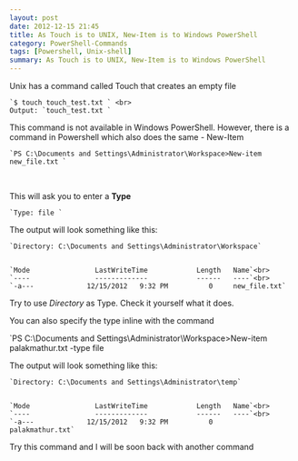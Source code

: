 ```yaml
---
layout: post
date: 2012-12-15 21:45
title: As Touch is to UNIX, New-Item is to Windows PowerShell
category: PowerShell-Commands
tags: [Powershell, Unix-shell]
summary: As Touch is to UNIX, New-Item is to Windows PowerShell
---
```


Unix has a command called Touch that creates an empty file

	`$ touch touch_test.txt ` <br>
	Output: `touch_test.txt `

This command is not available in Windows PowerShell. However, there is a command in Powershell which also does the same - New-Item

	`PS C:\Documents and Settings\Administrator\Workspace>New-item new_file.txt `
<br>

This will ask you to enter a **Type**

	`Type: file `

The output will look something like this:


    `Directory: C:\Documents and Settings\Administrator\Workspace`


	`Mode                LastWriteTime            Length   Name`<br>
	`----                -------------            ------   ----`<br>
	`-a---             12/15/2012   9:32 PM          0     new_file.txt`

Try to use *Directory* as Type. Check it yourself what it does.

You can also specify the type inline with the command

 `PS C:\Documents and Settings\Administrator\Workspace>New-item palakmathur.txt -type file 

The output will look something like this:


    `Directory: C:\Documents and Settings\Administrator\temp`


	`Mode                LastWriteTime            Length   Name`<br>
	`----                -------------            ------   ----`<br>
	`-a---             12/15/2012   9:32 PM          0     palakmathur.txt`

Try this command and I will be soon back with another command